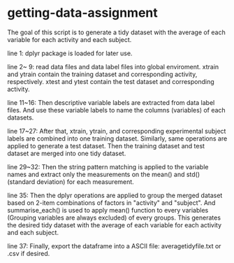 # getting-data-assignment
The goal of this script is to generate a tidy dataset with the average of each variable for each activity and each subject.

line 1: dplyr package is loaded for later use.

line 2~ 9: read data files and data label files into global enviroment. xtrain and ytrain contain the training dataset and corresponding activity, respectively. xtest and ytest contain the test dataset and corresponding activity.

line 11~16: Then descriptive variable labels are extracted from data label files. And use these variable labels to name the columns (variables) of each datasets. 

line 17~27: After that, xtrain, ytrain, and corresponding experimental subject labels are combined into one training dataset. Similarly, same operations are applied to generate a test dataset. Then the training dataset and test dataset are merged into one tidy dataset. 

line 29~32: Then the string pattern matching is applied to the variable names and extract only the measurements on the mean() and std()(standard deviation) for each measurement. 

line 35: Then the dplyr operations are applied to group the merged dataset based on 2-item combinations of factors in "activity" and "subject". And summarise_each() is used to apply mean() function to every variables (Grouping variables are always excluded) of every groups. This generates the desired tidy dataset with the average of each variable for each activity and each subject. 

line 37: Finally, export the dataframe into a ASCII file: averagetidyfile.txt or .csv if desired.
